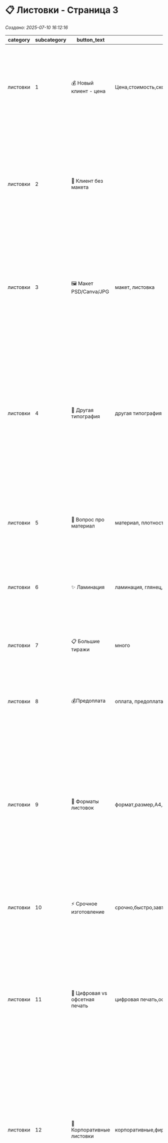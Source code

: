# 📋 Листовки - Страница 3

*Создано: 2025-07-10 16:12:16*

| category | subcategory | button_text | keywords | answer_ukr | answer_rus | sort_order |
| --- | --- | --- | --- | --- | --- | --- |
| листовки | 1 | 💰 Новый клиент - цена | Цена,стоимость,сколько стоят,делаете листовки | ✅ Звичайно! Першокласний європейський крейдований папір від 115 до 350г/м².<br>💰 А5: 100 шт — від 280 грн ⚡ 1-2 дні, 💰 1000 шт збірним тиражем — 850 грн за ⚡ тиждень.<br><br>❓ Чи маєте готовий для друку макет? | ✅ Конечно! Первоклассная мелованная бумага от 115 до 350г/м².<br>💰 А5: 100 шт — от 280 грн ⚡ 1-2 дня, 💰 1000 шт сборным тиражем — от 850 грн. сборным тиражем за ⚡ неделю.<br><br>❓ Есть ли у вас макет, готовый к печати? | 1 |
| листовки | 2 | 🎨 Клиент без макета |  | Створюємо професійні стильні макети: доопрацювання готового — близько 💰 300 грн, з нуля — від 💰 400 грн.<br>Макет залишається у вас 🔒 назавжди, оплачується тільки при першому замовленні!<br>У PDF, CDR, AI, EPS — професійно, не як у Canva.<br><br>📁 Портфоліо: https://t.me/druk_portfolio<br> | Создаем профессиональные стильные макеты: доработка готового — около 💰 300 грн, с нуля — от 💰 400 грн.<br>Макет остается у вас 🔒 навсегда, оплачивается только при первом заказе!<br>В PDF, CDR, AI, EPS — профессионально, не как в Canva.<br><br>📁 Портфолио: https://t.me/druk_portfolio | 2 |
| листовки | 3 | 🖼️ Макет PSD/Canva/JPG | макет, листовка | Відмінно, що макет є! PSD, Canva та Figma — класні програми для своїх завдань, але для першокласної поліграфії ми використовуємо 🎯 векторні формати — вони дають ідеальну якість при друці.<br><br>Переведемо ваш макет у професійний PDF/AI від  💰 200 грн, зберігши всі деталі. | Отлично, что макет есть!<br>PSD, Canva и Figma — классные программы для своих задач, но для первоклассной полиграфии мы используем 🎯 векторные форматы — они дают идеальное качество при печати. <br><br>Переведем ваш макет в профессиональный PDF/AI от 💰 200 грн, сохранив все детали. | 3 |
| листовки | 4 | 🏢 Другая типография | другая типография | 🤝 Розуміємо, і це чудово! Ми дуже цінуємо роботу колег.<br>Просто у нас такий підхід — ми відповідаємо за підсумкову якість на 💯%, тому віддаємо перевагу векторним файлам.<br>Можемо, звичайно, спробувати надрукувати і так цифровим друком, але тоді не зможемо гарантувати чіткість дрібних деталей та тексту.<br>Переведемо у вектор від 💰 250 грн — і результат буде бездоганним. | 🤝 Понимаем, и это здорово! Мы очень ценим работу коллег.<br>Просто у нас такой подход — мы отвечаем за итоговое качество на 💯%, поэтому предпочитаем векторные исходники.<br>Также в сборных тиражах все макеты компонуются вместе — нужен универсальный формат.<br>Можем, конечно, попробовать напечатать и так на цифровой машине, но тогда не сможем гарантировать четкость мелких деталей.<br>Переведем в вектор от 💰 250 грн — и результат будет безупречным. | 4 |
| листовки | 5 | 📄 Вопрос про материал | материал, плотность | 📄  Крейдований матовий папір від 115 до 350 г/м², при великих тиражах (від 1000 шт) можна використовувати глянцевий.<br>При темних макетах рекомендуємо використовувати 💪 від 150-170 г/м² щільність. | 📄 Мелованная матовая бумага от 115 до 350 г/м², при больших тиражах (от 1000 шт) можно использовать глянцевую.<br>Если макет в темных тонах, рекомендуем использовать 💪 от 150-170 г/м² плотность. | 5 |
| листовки | 6 | ✨ Ламинация | ламинация, глянец, софт, мат, ламинирование | Ламінація доступна на папері від 200г/м²!<br>✨ 4 види: глянець, мат, софт тач, anti-scuff.<br>Це робить листівки по-справжньому преміальними — приємні на дотик, захищені від забруднень. | Ламинация доступна на бумаге от 200г/м²!<br>✨ 4 вида: глянец, мат, софт тач, anti-scuff.<br>Это делает листовки по-настоящему премиальными — приятные на ощупь, защищены от загрязнений. | 6 |
| листовки | 7 | 📋 Большие тиражи | много | Чудово! Великі тиражі — наша сила.<br>А5: 5000 шт — від 3200 грн, 10000 шт — від 5800 грн.<br>Розкажіть точний тираж — порахуємо найкращу ціну! | Отлично! Большие тиражи — наша сила.<br>А5: 5000 шт — от 3200 грн, 10000 шт — от 5800 грн.<br>Расскажите точный тираж — посчитаем лучшую цену! | 7 |
| листовки | 8 | 💰Предоплата | оплата, предоплата, деньги | 💳 Працюємо за передоплатою — це чесно і прозоро.<br>🤝 Такий підхід дає нам змогу використовувати перевірені матеріали та відповідати за результат. | 💳 Работаем по предоплате — это честно и прозрачно.<br>🤝 Такой подход позволяет нам использовать проверенные материалы и отвечать за результат. | 8 |
| листовки | 9 | 📏 Форматы листовок | формат,размер,А4,А5,А6,евро | 📏 Друкуємо листівки в усіх популярних форматах!<br>📄 А6 (105×148мм) — компактні листівки, поміщаються в гаманець<br>📄 А5 (148×210мм) — золота середина, найпопулярніший формат<br>📄 А4 (210×297мм) — великі листівки з детальною інформацією<br>📄 Євро (99×210мм) — вузькі листівки для стендів і папок<br>🎨 Нестандартні розміри — за вашими побажаннями<br>💡 Розмір впливає на вартість — чим більше, тим дорожче! | 📏  Печатаем листовки во всех популярных форматах!<br>📄 А6 (105×148мм) — компактные листовки, помещаются в кошелек<br>📄 А5 (148×210мм) — золотая середина, самый популярный формат<br>📄 А4 (210×297мм) — большие листовки с детальной информацией<br>📄 Евро (99×210мм) — узкие листовки для стендов и папок<br>🎨 Нестандартные размеры — по вашим пожеланиям<br>💡 Размер влияет на стоимость — чем больше, тем дороже! | 9 |
| листовки | 10 | ⚡ Срочное изготовление | срочно,быстро,завтра,экспресс,за день | ⚡ Експрес-виготовлення листівок цифровим друком!<br>🚀 За 4-6 годин — до 1000 шт<br>🏃 За 1 день — до 5000 шт при готовому макеті<br>💨 За 2 дні — будь-який тираж до 10000 шт | ⚡ Экспресс-изготовление листовок цифровой печатью!<br>🚀 За 4-6 часов — до 1000 шт<br>🏃 За 1 день — до 5000 шт при готовом макете<br>💨 За 2 дня — любой тираж до 10000 шт | 10 |
| листовки | 11 | 🎨 Цифровая vs офсетная печать | цифровая печать,офсет,офсетная печать,разница | 🎨 Дві технології друку на вибір:<br>🖥️ Цифровий друк — для тиражів до 2000 шт<br>⚡ Швидко, якісно, можна друкувати навіть 1 примірник<br>🏭 Офсетний друк — для великих тиражів від 1000 шт<br>💰 Дешевше при великих обсягах, ідеальна якість<br>🎯 Ми підберемо оптимальний спосіб під ваш тираж!<br>✨ Якість відмінна в обох випадках | 🎨 Две технологии печати на выбор:<br>🖥️ Цифровая печать — для тиражей до 2000 шт<br>⚡ Быстро, качественно, можно печатать даже 1 экземпляр<br>🏭 Офсетная печать — для больших тиражей от 1000 шт<br>💰 Дешевле при больших объемах, идеальное качество<br>🎯 Мы подберем оптимальный способ под ваш тираж!<br>✨ Качество отличное в обоих случаях | 11 |
| листовки | 12 | 🏢 Корпоративные листовки |  корпоративные,фирменные,презентационные,бизнес | 🏢 Корпоративні листівки — ваш фірмовий стиль!<br>💼 Презентаційні матеріали для клієнтів<br>📊 Прайс-листи, каталоги продукції<br>🎯 Рекламні листівки з логотипом компанії<br>📋 Інформаційні буклети про послуги<br>✨ Обов'язково з ламінацією для преміального вигляду<br>💡 Консультуємо по фірмовому стилю та дизайну<br><br>Створимо матеріали, які підкреслять статус вашої компанії! | 🏢 Корпоративные листовки — ваш фирмовий стиль!<br>💼 Презентационные материалы для клиентов<br>📊 Прайс-листы, каталоги продукции<br>🎯 Рекламные листовки с логотипом компании<br>📋 Информационные буклеты об услугах<br>✨ Обязательно с ламинацией для премиального вида<br>💡 Консультируем по фирменному стилю и дизайну<br><br>Создадим материалы, которые подчеркнут статус вашей компании! | 12 |
| листовки | 13 | 🌟 Рекламные листовки | реклама,промо,акция,скидки,распродажа | 🌟 Рекламні листівки — ваш інструмент продажів!<br>🛍️ Анонси акцій, розпродажів, знижок<br>🎉 Промо-матеріали для заходів і фестивалів<br>📢 Листівки для роздачі біля торгових центрів<br>💥 Яскраві кольори та привабливий дизайн<br>📈 Збільшують продажі та приваблюють клієнтів<br>🎨 Допоможемо з створенням продаючого дизайну<br><br>Зробимо так, щоб вашу листівку хотілося взяти! | 🌟 Рекламные листовки — ваш инструмент продаж!<br>🛍️ Анонсы акций, распродаж, скидок<br>🎉 Промо-материалы для мероприятий и фестивалей<br>📢 Листовки для раздачи у торговых центров<br>💥 Яркие цвета и привлекательный дизайн<br>📈 Увеличивают продажи и привлекают клиентов<br>🎨 Поможем с созданием продающего дизайна<br><br>Сделаем так, чтобы вашу листовку хотелось взять! | 13 |
| листовки | 14 | 🎪 Листовки для мероприятий | мероприятия,события,концерт,фестиваль,конференция | 🎪 Листівки для заходів — створюємо атмосферу!<br>🎭 Концерти, фестивалі, вистави<br>🏛️ Конференції, семінари, бізнес-заходи<br>🎓 Освітні програми, курси, тренінги<br>🎨 Стильний дизайн, що відображає дух заходу<br>📅 Швидкі терміни виготовлення для масових заходів<br>💡 Інформативність + естетика = успіх заходу<br><br>Зробимо листівки, які точно не викинуть! | 🎪 Листовки для мероприятий — создаем атмосферу!<br>🎭 Концерты, фестивали, спектакли<br>🏛️ Конференции, семинары, бизнес-события<br>🎓 Образовательные программы, курсы, тренинги<br>🎨 Стильный дизайн, отражающий дух мероприятия<br>📅 Быстрые сроки изготовления для массовых событий<br>💡 Информативность + эстетика = успех мероприятия<br><br>Сделаем листовки, которые точно не выбросят! | 14 |
| листовки | 15 | 💡 Односторонние vs двусторонние | односторонние,двусторонние,4+0,4+4,печать сторон | 💡 Вибір сторін друку — важливе рішення!<br>📄 Односторонні (4+0) — економний варіант<br>✅ Для простих оголошень, анонсів, промо<br>💰 Дешевше, швидше у виготовленні<br>📄 Двосторонні (4+4) — максимум інформації<br>✅ Для детальних каталогів, прайсів, буклетів<br>💼 Солідніший вигляд, більше простору для контенту<br>🎯 Підберемо оптимальний варіант під ваші цілі! | 💡 Выбор сторон печати — важное решение!<br>📄 Односторонние (4+0) — экономный вариант<br>✅ Для простых объявлений, анонсов, промо<br>💰 Дешевле, быстрее в изготовлении<br>📄 Двусторонние (4+4) — максимум информации<br>✅ Для детальных каталогов, прайсов, буклетов<br>💼 Более солидный вид, больше места для контента<br>🎯 Подберем оптимальный вариант под ваши цели! | 15 |
| листовки | 16 | 🎯 Дизайн под ключ | дизайн под ключ,создание дизайна,полный дизайн | 🎯 Дизайн під ключ — від ідеї до готової листівки!<br>💡 Аналіз вашого бізнесу та цільової аудиторії<br>🎨 Розробка концепції та фірмового стилю<br>🖼️ Підбір якісних зображень та ілюстрацій<br>🌈 3 варіанти дизайну на вибір<br>✨ Фінальна корекція за вашими побажаннями<br>Вартість: від 💰 800 грн за комплексний дизайн. | 🎯 Дизайн под ключ — от идеи до готовой листовки!<br>💡 Анализ вашего бизнеса и целевой аудитории<br>🎨 Разработка концепции и фирменного стиля<br>🖼️ Подбор качественных изображений и иллюстраций<br>🌈 3 варианта дизайна на выбор<br>✨ Финальная корректировка по вашим пожеланиям<br>Стоимость: от 💰 800 грн за комплексный дизайн. | 16 |
| листовки | 17 | 🚚 Доставка листовок |  доставка,курьер,новая почта,самовывоз | 🚚 Доставляємо листівки по всій Україні!<br>📦 Нова Пошта — від 75 грн, 1-2 дні<br>🚕 Таксі по Харкову — 150 грн, у день готовності<br>🏪 Самовивіз — безкоштовно, Харків, вул. Чернишевська, 8<br>📄 Упаковуємо в захисні пакети — листівки приїдуть ідеальними<br>💡 Великі тиражі — посилена упаковка в коробки<br><br>При замовленні від 1500 грн доставка НП безкоштовна. |  Доставляем листовки по всей Украине!<br>📦 Новая Почта — от 75 грн, 1-2 дня<br>🚕 Такси по Харькову — 150 грн, в день готовности<br>🏪 Самовывоз — бесплатно, ул. Чернышевская, 8<br>📄 Упаковываем в защитные пакеты — листовки приедут идеальными<br>💡 Большие тиражи — усиленная упаковка в коробки<br><br>При заказе от 1500 грн доставка НП бесплатная. | 17 |
| листовки | 18 | 📋 Сборные тиражи | сборный тираж,экономия,дешевле,совместная печать | 📋 Збірні тиражі — економія до 40%!<br>🤝 Об'єднуємо замовлення кількох клієнтів<br>💰 Значно дешевше за індивідуальний друк<br>⏰ Терміни: 5-7 робочих днів<br>📊 Мінімальний тираж: від 500 шт<br>🎯 Ідеально для стандартних листівок А5, А6<br>✨ Якість така ж висока, як при індивідуальному друці<br><br>Заощаджуйте бюджет без втрати якості! | 📋 Сборные тиражи — экономия до 40%!<br>🤝 Объединяем заказы нескольких клиентов<br>💰 Значительно дешевле индивидуальной печати<br>⏰ Сроки: 5-7 рабочих дней<br>📊 Минимальный тираж: от 500 шт<br>🎯 Идеально для стандартных листовок А5, А6<br>✨ Качество такое же высокое, как при индивидуальной печати<br><br>Экономьте бюджет без потери качества! | 18 |
